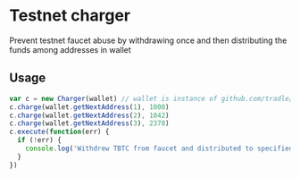 # Testnet charger

Prevent testnet faucet abuse by withdrawing once and then distributing the funds among addresses in wallet

## Usage

```js
var c = new Charger(wallet) // wallet is instance of github.com/tradle/cb-wallet
c.charge(wallet.getNextAddress(1), 1000)
c.charge(wallet.getNextAddress(2), 1042)
c.charge(wallet.getNextAddress(3), 2378)
c.execute(function(err) {
  if (!err) {
    console.log('Withdrew TBTC from faucet and distributed to specified addresses')
  }
})
````
